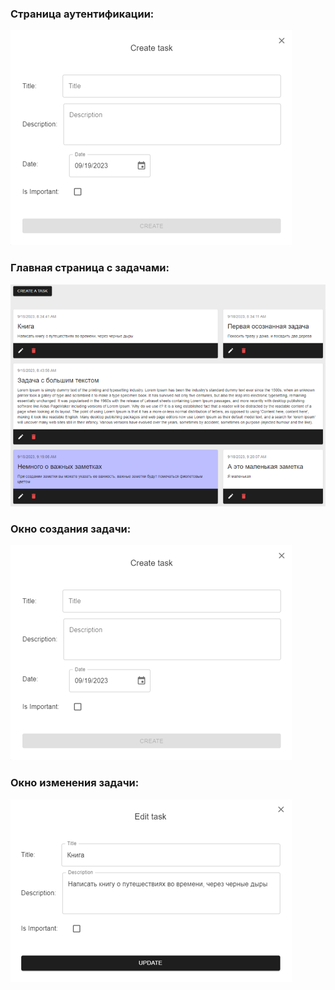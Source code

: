### Страница аутентификации:

![Login/Registration](./createTask.png)

### Главная страница с задачами:

![Tasks](./main.png)

### Окно создания задачи:

![Create task](./createTask.png)

### Окно изменения задачи:

![Edit task](./createTaskFullfield.png)
